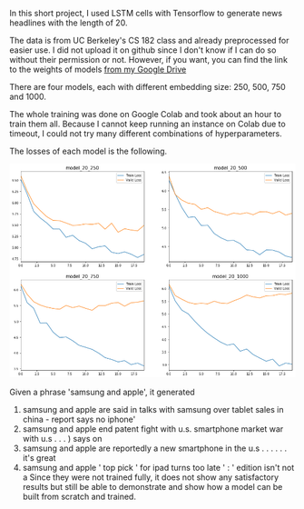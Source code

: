 
In this short project, I used LSTM cells with Tensorflow to generate news headlines with the length of 20.

The data is from UC Berkeley's CS 182 class and already preprocessed for easier use. I did not upload it on github since I don't know if I can do so without their permission or not. However, if you want, you can find the link to the weights of models [from my Google Drive](https://drive.google.com/open?id=1BkG8Xr8eBldwGhhUvazrGCoS5RzPHKM_)

There are four models, each with different embedding size: 250, 500, 750 and 1000.

The whole training was done on Google Colab and took about an hour to train them all. Because I cannot keep running an instance on Colab due to timeout, I could not try many different combinations of hyperparameters.

The losses of each model is the following.

![Losses](plots/losses.png)

Given a phrase 'samsung and apple', it generated
1. samsung and apple are said in talks with samsung over tablet sales in china - report says no iphone'
2. samsung and apple end patent fight with u.s. smartphone market war with u.s . . . ) says on
3. samsung and apple are reportedly a new smartphone in the u.s . . . . . . it's great
4. samsung and apple ' top pick ' for ipad turns too late ' : ' edition isn't not a
Since they were not trained fully, it does not show any satisfactory results but still be able to demonstrate and show how a model can be built from scratch and trained.
